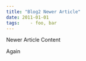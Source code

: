 ```yaml
--- 
title: "Blog2 Newer Article"
date: 2011-01-01
tags:    - foo, bar
---
```


Newer Article Content

Again